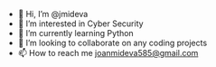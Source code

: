 - 👋 Hi, I’m @jmideva
- 👀 I’m interested in Cyber Security
- 🌱 I’m currently learning Python
- 💞️ I’m looking to collaborate on any coding projects
- 📫 How to reach me joanmideva585@gmail.com

<!---
jmideva/jmideva is a ✨ special ✨ repository because its `README.md` (this file) appears on your GitHub profile.
You can click the Preview link to take a look at your changes.
--->
